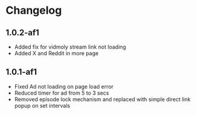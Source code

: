 # Changelog

## **1.0.2-af1**
- Added fix for vidmoly stream link not loading
- Added X and Reddit in more page

## **1.0.1-af1**
- Fixed Ad not loading on page load error
- Reduced timer for ad from 5 to 3 secs
- Removed episode lock mechanism and replaced with simple direct link popup on set intervals
